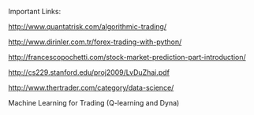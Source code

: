 Important Links:

http://www.quantatrisk.com/algorithmic-trading/

http://www.dirinler.com.tr/forex-trading-with-python/

http://francescopochetti.com/stock-market-prediction-part-introduction/

http://cs229.stanford.edu/proj2009/LvDuZhai.pdf

http://www.thertrader.com/category/data-science/

Machine Learning for Trading (Q-learning and Dyna)

